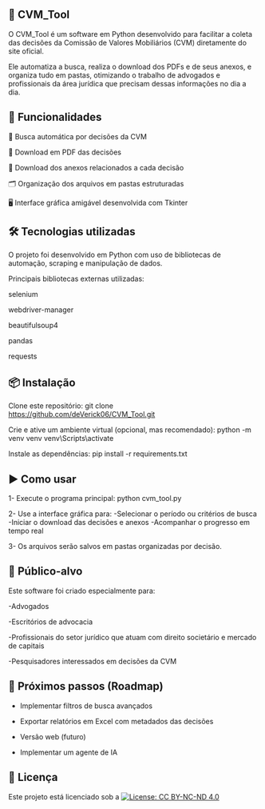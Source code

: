## 📑 CVM_Tool

O CVM_Tool é um software em Python desenvolvido para facilitar a coleta das decisões da Comissão de Valores Mobiliários (CVM) diretamente do site oficial.

Ele automatiza a busca, realiza o download dos PDFs e de seus anexos, e organiza tudo em pastas, otimizando o trabalho de advogados e profissionais da área jurídica que precisam dessas informações no dia a dia.


## 🚀 Funcionalidades

🔎 Busca automática por decisões da CVM

📂 Download em PDF das decisões

📎 Download dos anexos relacionados a cada decisão

🗂️ Organização dos arquivos em pastas estruturadas

🖥️ Interface gráfica amigável desenvolvida com Tkinter


## 🛠️ Tecnologias utilizadas

O projeto foi desenvolvido em Python com uso de bibliotecas de automação, scraping e manipulação de dados.

Principais bibliotecas externas utilizadas:

selenium

webdriver-manager

beautifulsoup4

pandas

requests


## 📦 Instalação

Clone este repositório:
git clone https://github.com/deVerick06/CVM_Tool.git

Crie e ative um ambiente virtual (opcional, mas recomendado):
python -m venv venv
venv\Scripts\activate 

Instale as dependências:
pip install -r requirements.txt


## ▶️ Como usar

1- Execute o programa principal: python cvm_tool.py

2- Use a interface gráfica para:
-Selecionar o período ou critérios de busca
-Iniciar o download das decisões e anexos
-Acompanhar o progresso em tempo real

3- Os arquivos serão salvos em pastas organizadas por decisão.


## 🎯 Público-alvo

Este software foi criado especialmente para:

-Advogados

-Escritórios de advocacia

-Profissionais do setor jurídico que atuam com direito societário e mercado de capitais

-Pesquisadores interessados em decisões da CVM


## 📌 Próximos passos (Roadmap)

- Implementar filtros de busca avançados

- Exportar relatórios em Excel com metadados das decisões

- Versão web (futuro)

- Implementar um agente de IA

## 📜 Licença
Este projeto está licenciado sob a 
[![License: CC BY-NC-ND 4.0](https://img.shields.io/badge/License-CC%20BY--NC--ND%204.0-lightgrey.svg)](https://creativecommons.org/licenses/by-nc-nd/4.0/)



